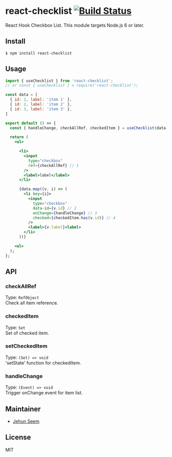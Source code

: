 # react-checklist [![Build Status](https://travis-ci.org/gtgalone/react-checklist.svg?branch=master)](https://travis-ci.org/gtgalone/react-checklist)

React Hook Checkbox List. This module targets Node.js 6 or later.


## Install

```
$ npm install react-checklist
```


## Usage

```jsx
import { useChecklist } from 'react-checklist';
// or const { useChecklist } = require('react-checklist');

const data = [
  { id: 1, label: 'item 1' },
  { id: 2, label: 'item 2' },
  { id: 3, label: 'item 3' },
]

export default () => {
  const { handleChange, checkAllRef, checkedItem } = useChecklist(data);

  return (
    <ul>

      <li>
        <input
          type="checkbox"
          ref={checkAllRef} // 1
        />
        <label>label</label>
      </li>

      {data.map((v, i) => (
        <li key={i}>
          <input
            type="checkbox"
            data-id={v.id} // 2
            onChange={handleChange} // 3
            checked={checkedItem.has(v.id)} // 4
          />
          <label>{v.label}<label>
        </li>
      ))}

    <ul>
  );
};
```


## API

### checkAllRef

Type: `RefObject`\
Check all item reference.

### checkedItem

Type: `Set`\
Set of checked item.

### setCheckedItem

Type: `(Set) => void`\
'setState' function for checkedItem.

### handleChange

Type: `(Event) => void`\
Trigger onChange event for item list.

## Maintainer

- [Jehun Seem](https://github.com/gtgalone)


## License

MIT

